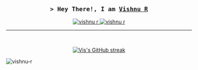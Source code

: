 <h3 align="center">
        <samp>&gt; Hey There!, I am
                <b><a target="_blank" href="https://visorry.github.io/">Vishnu R</a></b>
        </samp>
</h3>
<p align="center">
 <a href="https://visorry.github.io/" target="blank">
  <img src="https://img.shields.io/badge/Website-DC143C?style=for-the-badge&logo=medium&logoColor=white" alt="vishnu r" />
 </a>
 <a href="https://linkedin.com/in/vishnuvisa" target="_blank">
  <img src="https://img.shields.io/badge/LinkedIn-0077B5?style=for-the-badge&logo=linkedin&logoColor=white" alt="vishnu r"/>
 </a>
<br/>
<hr/>
<br/>

<p align="center">
  <a href="https://github.com/visorry">
    <img src="https://github-readme-streak-stats.herokuapp.com/?user=visorry&theme=radical&border=7F3FBF&background=0D1117" alt="Vis's GitHub streak"/>
  </a>
<div>
<p align="left"> <img src="https://komarev.com/ghpvc/?username=visorry&label=Profile%20views&color=0e75b6&style=flat" alt="vishnu-r" /> </p>
<div>
</p>
  <br/>
</a>
